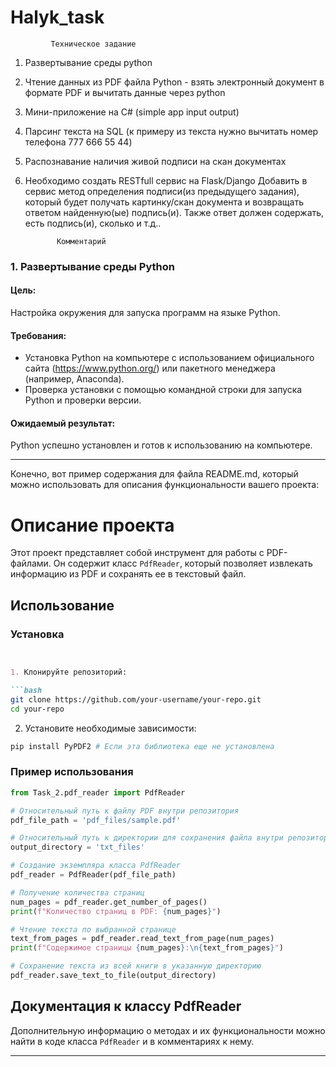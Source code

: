 # Halyk_task

             Техническое задание
1. Развертывание среды python
2. Чтение данных из PDF файла Python - 
взять электронный документ в формате PDF и вычитать данные через python
3. Мини-приложение на C# (simple app input output)
4. Парсинг текста на SQL (к примеру из текста нужно вычитать номер телефона 777 666 55 44)
5. Распознавание наличия живой подписи на скан документах
6. Необходимо создать RESTfull сервис на Flask/Django
Добавить в сервис метод определения подписи(из предыдущего задания), который будет получать картинку/скан документа и возвращать ответом найденную(ые) подпись(и). Также ответ должен содержать, есть подпись(и), сколько и т.д..


              Комментарий

### 1. Развертывание среды Python
#### Цель:
Настройка окружения для запуска программ на языке Python.

#### Требования:
- Установка Python на компьютере с использованием официального сайта (https://www.python.org/) или пакетного менеджера (например, Anaconda).
- Проверка установки с помощью командной строки для запуска Python и проверки версии.

#### Ожидаемый результат:
Python успешно установлен и готов к использованию на компьютере.

---

Конечно, вот пример содержания для файла README.md, который можно использовать для описания функциональности вашего проекта:
# Описание проекта

Этот проект представляет собой инструмент для работы с PDF-файлами. Он содержит класс `PdfReader`, который позволяет извлекать информацию из PDF и сохранять ее в текстовый файл.

## Использование

### Установка

```markdown


1. Клонируйте репозиторий:

```bash
git clone https://github.com/your-username/your-repo.git
cd your-repo
```

2. Установите необходимые зависимости:

```bash
pip install PyPDF2 # Если эта библиотека еще не установлена
```

### Пример использования

```python
from Task_2.pdf_reader import PdfReader

# Относительный путь к файлу PDF внутри репозитория
pdf_file_path = 'pdf_files/sample.pdf'

# Относительный путь к директории для сохранения файла внутри репозитория
output_directory = 'txt_files'

# Создание экземпляра класса PdfReader
pdf_reader = PdfReader(pdf_file_path)

# Получение количества страниц
num_pages = pdf_reader.get_number_of_pages()
print(f"Количество страниц в PDF: {num_pages}")

# Чтение текста по выбранной странице
text_from_pages = pdf_reader.read_text_from_page(num_pages)
print(f"Содержимое страницы {num_pages}:\n{text_from_pages}")

# Сохранение текста из всей книги в указанную директорию
pdf_reader.save_text_to_file(output_directory)
```

## Документация к классу PdfReader

Дополнительную информацию о методах и их функциональности можно найти в коде класса `PdfReader` и в комментариях к нему.

---
